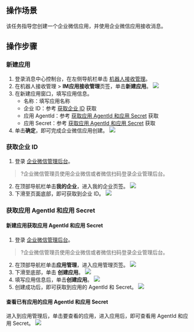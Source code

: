 ## 操作场景

该任务指导您创建一个企业微信应用，并使用企业微信应用接收消息。


## 操作步骤
### 新建应用
1. 登录消息中心控制台，在左侧导航栏单击 [机器人接收管理](https://console.cloud.tencent.com/message/robot)。
2. 在机器人接收管理 > **IM应用接收管理**页签，单击**新建应用**。
![](https://qcloudimg.tencent-cloud.cn/raw/dbd5515a9e5d897234fc00cb6b06c30e.png)
3. 在新建应用窗口，填写应用信息。
	- 名称：填写应用名称
	- 企业 ID：参考 [获取企业 ID](#id) 获取
	- 应用 AgentId：参考 [获取应用 AgentId 和应用 Secret](#AgentId&Secret) 获取
	- 应用 Secret：参考 [获取应用 AgentId 和应用 Secret](#AgentId&Secret) 获取
4. 单击**确定**，即可完成企业微信应用创建。
![](https://qcloudimg.tencent-cloud.cn/raw/fefd04fa256a2411a73cb1923bb460d2.png)




### 获取企业 ID[](id:id)
1. 登录 [企业微信管理后台](https://work.weixin.qq.com/wework_admin/loginpage_wx)。
>?企业微信管理员使用企业微信或者微信扫码登录企业管理后台。
>
2. 在顶部导航栏单击**我的企业**，进入我的企业页签。
![](https://qcloudimg.tencent-cloud.cn/raw/3eb0aa99036bc8f449edcd26b13addef.png)
3. 下滑至页面底部，即可获取到企业 ID。
![](https://qcloudimg.tencent-cloud.cn/raw/267ad92ffa86552c07006b64337936dc.png)


### 获取应用 AgentId 和应用 Secret[](id:AgentId&Secret)

#### 新建应用获取应用 AgentId 和应用 Secret
1. 登录 [企业微信管理后台](https://work.weixin.qq.com/wework_admin/loginpage_wx)。
>?企业微信管理员使用企业微信或者微信扫码登录企业管理后台。
>
2. 在顶部导航栏单击**应用管理**，进入应用管理页签。
![](https://qcloudimg.tencent-cloud.cn/raw/b50fe0c226f85e2a4ea1604d0d44b327.png)
3. 下滑至底部，单击 **创建应用**。 
![](https://qcloudimg.tencent-cloud.cn/raw/08fbce9d85aff2b355bf1b9f8e0ce2ce.png)
4. 填写应用信息后，单击**创建应用**。
![](https://qcloudimg.tencent-cloud.cn/raw/858f22c9c56541c37136b8569e4dd4a5.png)
5. 创建成功后，即可获取到应用的 AgentId 和 Secret。 
![](https://qcloudimg.tencent-cloud.cn/raw/3412acae4e190b4d9fe8a16295496d5b.png)


#### 查看已有应用的应用 AgentId 和应用 Secret
进入到应用管理后，单击要查看的应用，进入应用后，即可查看用 AgentId 和应用 Secret。 
![](https://qcloudimg.tencent-cloud.cn/raw/1f3ae5211f2a8b1eb41a099fb1ab2ce5.png)
